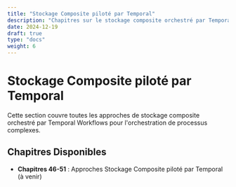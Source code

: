 ```yaml
---
title: "Stockage Composite piloté par Temporal"
description: "Chapitres sur le stockage composite orchestré par Temporal Workflows"
date: 2024-12-19
draft: true
type: "docs"
weight: 6
---
```


# Stockage Composite piloté par Temporal

Cette section couvre toutes les approches de stockage composite orchestré par Temporal Workflows pour l'orchestration de processus complexes.

## Chapitres Disponibles

- **Chapitres 46-51** : Approches Stockage Composite piloté par Temporal (à venir)
